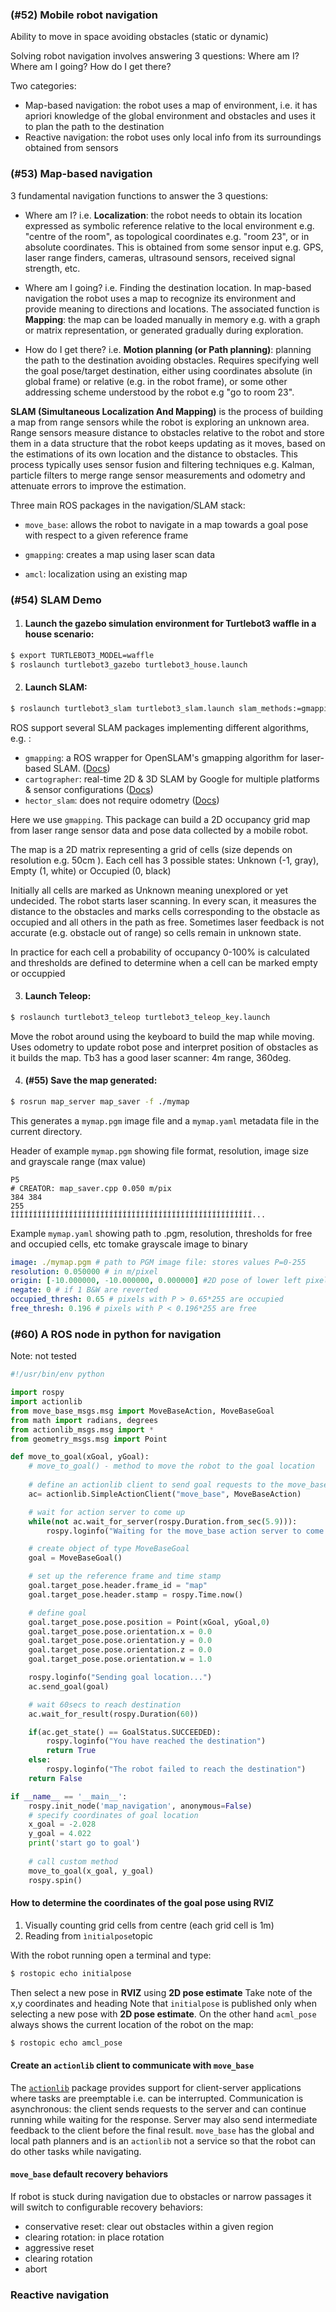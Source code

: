 ### (#52) Mobile robot navigation

Ability to move in space avoiding obstacles (static or dynamic)

Solving robot navigation involves answering 3 questions: Where am I? Where am I going? How do I get there? 

Two categories:

* Map-based navigation: the robot uses a map of environment, i.e. it has apriori knowledge of the global environment and obstacles and uses it to plan the path to the destination 
* Reactive navigation: the robot uses only local info from its surroundings obtained from sensors

### (#53) Map-based navigation

3 fundamental navigation functions to answer the 3 questions:

* Where am I? i.e. **Localization**: the  robot needs to obtain its location expressed as symbolic reference relative to the local environment e.g. "centre of the room", as topological coordinates e.g. "room 23", or in absolute coordinates. This is obtained from some sensor input e.g. GPS, laser range finders, cameras, ultrasound sensors, received signal strength, etc.  

* Where am I going? i.e. Finding the destination location. In map-based navigation the robot uses a map to recognize its environment and provide meaning to directions and locations. The associated function is **Mapping**:  the map can be loaded manually in memory e.g. with a graph or matrix representation, or generated gradually during exploration. 
* How do I get there? i.e. **Motion planning (or Path planning)**: planning the path to the destination avoiding obstacles. Requires specifying well the goal pose/target destination, either using coordinates absolute (in global frame) or relative (e.g. in the robot frame), or some other addressing scheme understood by the robot e.g "go to room 23". 

**SLAM (Simultaneous Localization And Mapping)** is the process of building a map from range sensors while the robot is exploring an unknown area. Range sensors measure distance to obstacles relative to the robot and store them in a data structure that the robot keeps updating as it moves, based on the estimations of its own location and the distance to obstacles. This process typically uses sensor fusion and filtering techniques e.g. Kalman, particle filters to merge range sensor measurements and odometry and attenuate errors to improve the estimation.

Three main ROS packages in the navigation/SLAM stack:

* `move_base`: allows the robot to navigate in a map towards a goal pose with respect to a given reference frame

* `gmapping`: creates a map using laser scan data

* `amcl`:  localization using an existing map



### (#54) SLAM Demo

1. #### Launch the gazebo simulation environment for Turtlebot3 waffle in a house scenario:

```bash
$ export TURTLEBOT3_MODEL=waffle
$ roslaunch turtlebot3_gazebo turtlebot3_house.launch
```

2. #### Launch SLAM:   

```bash
$ roslaunch turtlebot3_slam turtlebot3_slam.launch slam_methods:=gmapping
```

ROS support several SLAM packages implementing different algorithms, e.g. :

* `gmapping`: a ROS wrapper for OpenSLAM's gmapping algorithm for laser-based SLAM. ([Docs](http://wiki.ros.org/gmapping))
* `cartographer`: real-time 2D & 3D SLAM by Google for multiple platforms & sensor configurations ([Docs](https://google-cartographer-ros.readthedocs.io/en/latest/))
* `hector_slam`: does not require odometry ([Docs](http://wiki.ros.org/hector_slam))

Here we use `gmapping`. This package can build a 2D occupancy grid map from laser range sensor data and pose data collected by a mobile robot. 

The map is a 2D matrix representing a grid of cells (size depends on resolution e.g. 50cm ). Each cell has 3 possible states: Unknown (-1, gray), Empty (1, white) or Occupied (0, black) 

Initially all cells are marked as Unknown meaning unexplored or yet undecided. The robot starts laser scanning. In every scan, it measures the distance to the obstacles and marks cells corresponding to the obstacle as occupied and all others in the path as free. Sometimes laser feedback is not accurate (e.g. obstacle out of range) so cells remain in unknown state. 

In practice for each cell a probability of occupancy 0-100% is calculated and thresholds are defined to determine when a cell can be marked empty or occuppied

3. #### Launch Teleop:

```bash
$ roslaunch turtlebot3_teleop turtlebot3_teleop_key.launch
```

Move the robot  around using the keyboard to build the map while moving. Uses odometry to update robot pose and interpret position of obstacles as it builds the map. Tb3 has a good laser scanner: 4m range, 360deg.

4. #### (#55) Save the map generated:

```bash
$ rosrun map_server map_saver -f ./mymap
```

This generates a `mymap.pgm` image file and a  `mymap.yaml` metadata file in the current directory. 

Header of example `mymap.pgm` showing file format, resolution, image size and grayscale range (max value) 

```
P5
# CREATOR: map_saver.cpp 0.050 m/pix
384 384
255
ÍÍÍÍÍÍÍÍÍÍÍÍÍÍÍÍÍÍÍÍÍÍÍÍÍÍÍÍÍÍÍÍÍÍÍÍÍÍÍÍÍÍÍÍÍÍÍÍÍÍÍÍÍÍ...
```

Example `mymap.yaml` showing path to .pgm, resolution, thresholds for free and occupied cells, etc tomake grayscale image to binary

```yaml
image: ./mymap.pgm # path to PGM image file: stores values P=0-255
resolution: 0.050000 # in m/pixel
origin: [-10.000000, -10.000000, 0.000000] #2D pose of lower left pixel in image as [x,y,yaw] +yaw is countercockwise rotation
negate: 0 # if 1 B&W are reverted
occupied_thresh: 0.65 # pixels with P > 0.65*255 are occupied
free_thresh: 0.196 # pixels with P < 0.196*255 are free
```



### (#60) A ROS node in python for navigation 

Note: not tested

```python
#!/usr/bin/env python

import rospy
import actionlib
from move_base_msgs.msg import MoveBaseAction, MoveBaseGoal
from math import radians, degrees
from actionlib_msgs.msg import *
from geometry_msgs.msg import Point

def move_to_goal(xGoal, yGoal):
    # move_to_goal() - method to move the robot to the goal location
    
	# define an actionlib client to send goal requests to the move_base server
	ac= actionlib.SimpleActionClient("move_base", MoveBaseAction)

	# wait for action server to come up
	while(not ac.wait_for_server(rospy.Duration.from_sec(5.9))):
		rospy.loginfo("Waiting for the move_base action server to come up")

	# create object of type MoveBaseGoal
	goal = MoveBaseGoal()

	# set up the reference frame and time stamp
	goal.target_pose.header.frame_id = "map"
	goal.target_pose.header.stamp = rospy.Time.now()

	# define goal
	goal.target_pose.pose.position = Point(xGoal, yGoal,0)
	goal.target_pose.pose.orientation.x = 0.0
	goal.target_pose.pose.orientation.y = 0.0
	goal.target_pose.pose.orientation.z = 0.0
	goal.target_pose.pose.orientation.w = 1.0

	rospy.loginfo("Sending goal location...")
	ac.send_goal(goal)

    # wait 60secs to reach destination
	ac.wait_for_result(rospy.Duration(60))

	if(ac.get_state() == GoalStatus.SUCCEEDED):
		rospy.loginfo("You have reached the destination")
		return True
	else:
		rospy.loginfo("The robot failed to reach the destination")
	return False

if __name__ == '__main__':
	rospy.init_node('map_navigation', anonymous=False)
	# specify coordinates of goal location
    x_goal = -2.028
	y_goal = 4.022
	print('start go to goal')
	
    # call custom method
    move_to_goal(x_goal, y_goal)
	rospy.spin()
```

#### How to determine the coordinates of the goal pose using **RVIZ**

1. Visually counting grid cells from centre (each grid cell is 1m)
2. Reading from `ìnitialpose`topic

 With the robot running open a terminal and type:
 ```bash
 $ rostopic echo initialpose
 ```

 Then select a new pose in **RVIZ** using **2D pose estimate**
 Take note of the x,y coordinates and heading
 Note that `initialpose` is published only when selecting a new pose with **2D pose estimate**. 
 On the other hand `acml_pose` always shows the current location of the robot on the map: 

 ```bash
 $ rostopic echo amcl_pose
 ```

#### Create an `actionlib` client to communicate with `move_base`

 The [`actionlib`](http://wiki.ros.org/actionlib) package provides support for client-server applications where tasks are preemptable i.e. can be interrupted. Communication is asynchronous: the client sends requests to the server and can continue running while  waiting for the response. Server may also send intermediate feedback to  the client before the final result. 
 `move_base` has the global and local path planners and is an `actionlib` not a service so that the robot can do other tasks while navigating.

#### `move_base` default recovery behaviors
 If robot is stuck during navigation due to obstacles or narrow passages it will switch to configurable recovery behaviors: 

* conservative reset: clear out obstacles within a given region
* clearing rotation: in place rotation
* aggressive reset
* clearing rotation
* abort

### Reactive navigation
